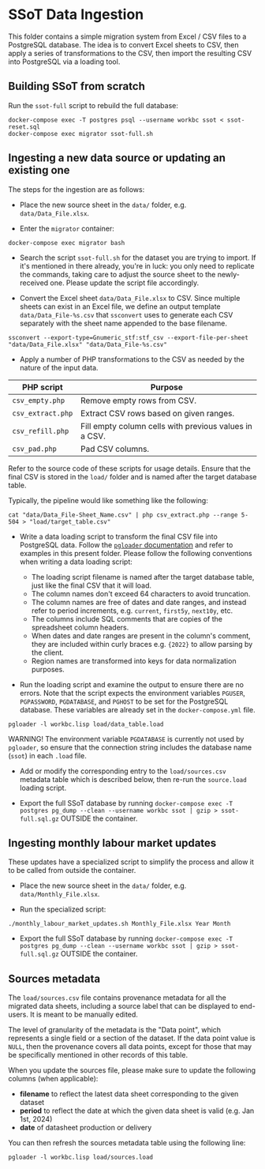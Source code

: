 SSoT Data Ingestion
===================

This folder contains a simple migration system from Excel / CSV files to a PostgreSQL database. The idea is to convert Excel sheets to CSV, then apply a series of transformations to the CSV, then import the resulting CSV into PostgreSQL via a loading tool.

## Building SSoT from scratch
Run the `ssot-full` script to rebuild the full database:
```
docker-compose exec -T postgres psql --username workbc ssot < ssot-reset.sql
docker-compose exec migrator ssot-full.sh
```

## Ingesting a new data source or updating an existing one
The steps for the ingestion are as follows:

- Place the new source sheet in the `data/` folder, e.g. `data/Data_File.xlsx`.

- Enter the `migrator` container:
```
docker-compose exec migrator bash
```

- Search the script `ssot-full.sh` for the dataset you are trying to import. If it's mentioned in there already, you're in luck: you only need to replicate the commands, taking care to adjust the source sheet to the newly-received one. Please update the script file accordingly.

- Convert the Excel sheet `data/Data_File.xlsx` to CSV. Since multiple sheets can exist in an Excel file, we define an output template `data/Data_File-%s.csv` that `ssconvert` uses to generate each CSV separately with the sheet name appended to the base filename.
```
ssconvert --export-type=Gnumeric_stf:stf_csv --export-file-per-sheet "data/Data_File.xlsx" "data/Data_File-%s.csv"
```

- Apply a number of PHP transformations to the CSV as needed by the nature of the input data.

| PHP script | Purpose |
|------------|---------|
| `csv_empty.php` | Remove empty rows from CSV. |
| `csv_extract.php` | Extract CSV rows based on given ranges. |
| `csv_refill.php` | Fill empty column cells with previous values in a CSV. |
| `csv_pad.php` | Pad CSV columns. |

Refer to the source code of these scripts for usage details. Ensure that the final CSV is stored in the `load/` folder and is named after the target database table.

Typically, the pipeline would like something like the following:
```
cat "data/Data_File-Sheet_Name.csv" | php csv_extract.php --range 5-504 > "load/target_table.csv"
```

- Write a data loading script to transform the final CSV file into PostgreSQL data. Follow the [`pgloader` documentation](https://pgloader.readthedocs.io/en/latest/tutorial/tutorial.html#loading-csv-data-with-pgloader) and refer to examples in this present folder. Please follow the following conventions when writing a data loading script:
  - The loading script filename is named after the target database table, just like the final CSV that it will load.
  - The column names don't exceed 64 characters to avoid truncation.
  - The column names are free of dates and date ranges, and instead refer to period increments, e.g. `current`, `first5y`, `next10y`, etc.
  - The columns include SQL comments that are copies of the spreadsheet column headers.
  - When dates and date ranges are present in the column's comment, they are included within curly braces e.g. `{2022}` to allow parsing by the client.
  - Region names are transformed into keys for data normalization purposes.

- Run the loading script and examine the output to ensure there are no errors. Note that the script expects the environment variables `PGUSER`, `PGPASSWORD`, `PGDATABASE`, and `PGHOST` to be set for the PostgreSQL database. These variables are already set in the `docker-compose.yml` file.
```
pgloader -l workbc.lisp load/data_table.load
```
WARNING! The environment variable `PGDATABASE` is currently not used by `pgloader`, so ensure that the connection string includes the database name (`ssot`) in each `.load` file.

- Add or modify the corresponding entry to the `load/sources.csv` metadata table which is described below, then re-run the `source.load` loading script.

- Export the full SSoT database by running `docker-compose exec -T postgres pg_dump --clean --username workbc ssot | gzip > ssot-full.sql.gz` OUTSIDE the container.

## Ingesting monthly labour market updates
These updates have a specialized script to simplify the process and allow it to be called from outside the container.

- Place the new source sheet in the `data/` folder, e.g. `data/Monthly_File.xlsx`.

- Run the specialized script:
```
./monthly_labour_market_updates.sh Monthly_File.xlsx Year Month
```

- Export the full SSoT database by running `docker-compose exec -T postgres pg_dump --clean --username workbc ssot | gzip > ssot-full.sql.gz` OUTSIDE the container.

## Sources metadata
The `load/sources.csv` file contains provenance metadata for all the migrated data sheets, including a source label that can be displayed to end-users. It is meant to be manually edited.

The level of granularity of the metadata is the "Data point", which represents a single field or a section of the dataset. If the data point value is `NULL`, then the provenance covers all data points, except for those that may be specifically mentioned in other records of this table.

When you update the sources file, please make sure to update the following columns (when applicable):
- **filename** to reflect the latest data sheet corresponding to the given dataset
- **period** to reflect the date at which the given data sheet is valid (e.g. Jan 1st, 2024)
- **date** of datasheet production or delivery

You can then refresh the sources metadata table using the following line:
```
pgloader -l workbc.lisp load/sources.load
```
